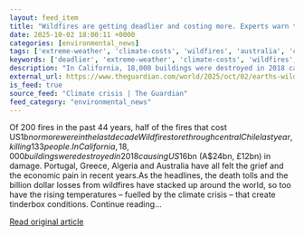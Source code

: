 ```yaml
---
layout: feed_item
title: "Wildfires are getting deadlier and costing more. Experts warn they’re becoming unstoppable"
date: 2025-10-02 18:00:11 +0000
categories: [environmental_news]
tags: ['extreme-weather', 'climate-costs', 'wildfires', 'australia', 'california', 'economic-impacts', 'usa', 'urgent', 'oceania']
keywords: ['deadlier', 'extreme-weather', 'climate-costs', 'wildfires', 'australia', 'california', 'getting']
description: "In California, 18,000 buildings were destroyed in 2018 causing US$16bn (A$24bn, £12bn) in damage"
external_url: https://www.theguardian.com/world/2025/oct/02/earths-wildfires-growing-in-number
is_feed: true
source_feed: "Climate crisis | The Guardian"
feed_category: "environmental_news"
---
```


Of 200 fires in the past 44 years, half of the fires that cost US$1bn or more were in the last decadeWildfires tore through central Chile last year, killing 133 people. In California, 18,000 buildings were destroyed in 2018 causing US$16bn (A$24bn, £12bn) in damage. Portugal, Greece, Algeria and Australia have all felt the grief and the economic pain in recent years.As the headlines, the death tolls and the billion dollar losses from wildfires have stacked up around the world, so too have the rising temperatures – fuelled by the climate crisis – that create tinderbox conditions. Continue reading...

[Read original article](https://www.theguardian.com/world/2025/oct/02/earths-wildfires-growing-in-number)
